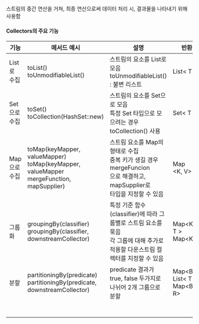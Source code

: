스트림의 중간 연산을 거쳐, 최종 연산으로써 데이터 처리 시, 결과물을 나타내기 위해 사용함

#### Collectors의 주요 기능
| 기능       | 메서드 예시                                                                                       | 설명                                                                                        | 반환 타입                                      |
| -------- | -------------------------------------------------------------------------------------------- | ----------------------------------------------------------------------------------------- | ------------------------------------------ |
| List로 수집 | toList()<br>toUnmodifiableList()                                                             | 스트림의 요소를 List로 모음<br>toUnmodifiableList() : 불변 리스트                                        | List< T >                                  |
| Set으로 수집 | toSet()<br>toCollection(HashSet::new)                                                        | 스트림의 요소를 Set으로 모음<br>특정 Set 타입으로 모으려는 경우 <br>toCollection() 사용                            | Set< T >                                   |
| Map으로 수집 | toMap(keyMapper, valueMapper)<br>toMap(keyMapper, valueMapper<br>mergeFunction, mapSupplier) | 스트림 요소를 Map의 형태로 수집<br>중복 키가 생길 경우 mergeFuncion<br>으로 해결하고, mapSupplier로 <br>타입을 지정할 수 있음 | Map<br><K, V>                              |
| 그룹화      | groupingBy(classifier)<br>groupingBy(classifier, <br>downstreamCollector)                    | 특정 기준 함수 (classifier)에 따라 그룹별로 스트림 요소를 묶음<br>각 그룹에 대해 추가로 적용할 다운스트림 컬렉터를 지정할 수 있음         | Map<K, List< T ><br>Map<K,R>               |
| 분할       | partitioningBy(predicate)<br>partitioningBy(predicate, <br>downstreamCollector)              | predicate 결과가 true, false 두가지로 나뉘어 2개 그룹으로 분할                                             | Map<Boolean, List< T >><br>Map<Boolean, R> |
|          |                                                                                              |                                                                                           |                                            |
|          |                                                                                              |                                                                                           |                                            |
|          |                                                                                              |                                                                                           |                                            |
|          |                                                                                              |                                                                                           |                                            |
|          |                                                                                              |                                                                                           |                                            |
|          |                                                                                              |                                                                                           |                                            |
|          |                                                                                              |                                                                                           |                                            |